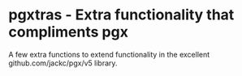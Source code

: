 # pgxtras - Extra functionality that compliments pgx

A few extra functions to extend functionality in
the excellent github.com/jackc/pgx/v5 library.
